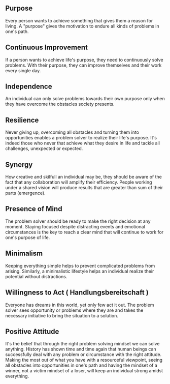 
## Purpose
Every person wants to achieve something that gives them a reason for living. A "purpose" gives the motivation to endure all kinds of problems in one's path.

## Continuous Improvement
If a person wants to achieve life's purpose, they need to continuously solve problems. With their purpose, they can improve themselves and their work every single day.

## Independence
An individual can only solve problems towards their own purpose only when they have overcome the obstacles society presents. 

## Resilience
Never giving up, overcoming all obstacles and turning them into opportunities enables a problem solver to realize their life's purpose. It's indeed those who never that achieve what they desire in life and tackle all challenges, unexpected or expected.

## Synergy
How creative and skilfull an individual may be, they should be aware of the fact that any collaboration will amplify their efficiency. People working under a shared vision will produce results that are greater than sum of their parts (emergence).

## Presence of Mind
The problem solver should be ready to make the right decision at any moment. Staying focused despite distracting events and emotional circumstances is the key to reach a clear mind that will continue to work for one's purpose of life.

## Minimalism
Keeping everything simple helps to prevent complicated problems from arising. Similarly, a minimalistic lifestyle helps an individual realize their potential without distractions.

## Willingness to Act ( Handlungsbereitschaft )
Everyone has dreams in this world, yet only few act it out. The problem solver sees opportunity or problems where they are and takes the necessary initiative to bring the situation to a solution.

## Positive Attitude 
It's the belief that through the right problem solving mindset we can solve anything. History has shown time and time again that human beings can successfully deal with any problem or circumstance with the right attitude. Making the most out of what you have with a resourceful viewpoint, seeing all obstacles into opportunities in one's path and having the mindset of a winner, not a victim mindset of a loser, will keep an individual strong amidst everything.
